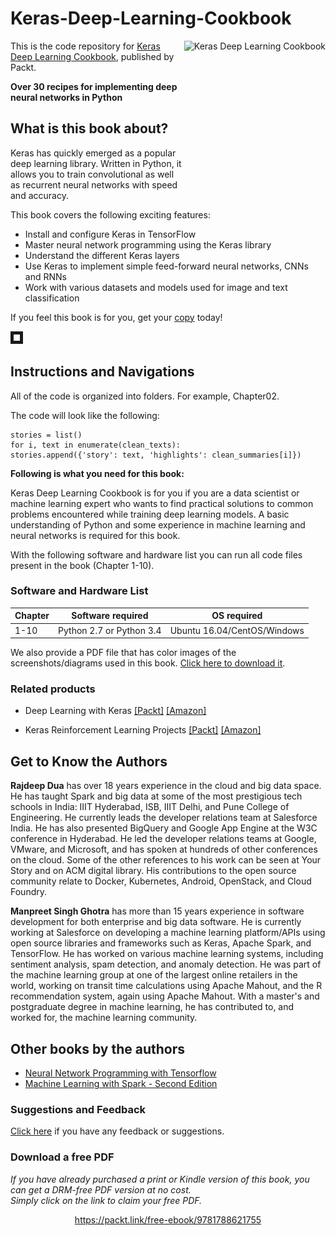 # Keras-Deep-Learning-Cookbook

<a href="https://www.packtpub.com/big-data-and-business-intelligence/keras-deep-learning-cookbook?utm_source=github&utm_medium=repository&utm_campaign=9781788621755"><img src="https://dz13w8afd47il.cloudfront.net/sites/default/files/imagecache/ppv4_main_book_cover/B09332.png" alt="Keras Deep Learning Cookbook" height="256px" align="right"></a>

This is the code repository for [Keras Deep Learning Cookbook](https://www.packtpub.com/big-data-and-business-intelligence/keras-deep-learning-cookbook?utm_source=github&utm_medium=repository&utm_campaign=9781788621755), published by Packt.

**Over 30 recipes for implementing deep neural networks in Python**

## What is this book about?

Keras has quickly emerged as a popular deep learning library. Written in Python, it allows you to train convolutional as well as recurrent neural networks with speed and accuracy.

This book covers the following exciting features:
* Install and configure Keras in TensorFlow
* Master neural network programming using the Keras library 
* Understand the different Keras layers 
* Use Keras to implement simple feed-forward neural networks, CNNs and RNNs
* Work with various datasets and models used for image and text classification

If you feel this book is for you, get your [copy](https://www.amazon.com/dp/1788621751) today!

<a href="https://www.packtpub.com/?utm_source=github&utm_medium=banner&utm_campaign=GitHubBanner"><img src="https://raw.githubusercontent.com/PacktPublishing/GitHub/master/GitHub.png" 
alt="https://www.packtpub.com/" border="5" /></a>


## Instructions and Navigations
All of the code is organized into folders. For example, Chapter02.

The code will look like the following:
```
stories = list()
for i, text in enumerate(clean_texts):
stories.append({'story': text, 'highlights': clean_summaries[i]})

```

**Following is what you need for this book:**

Keras Deep Learning Cookbook is for you if you are a data scientist or machine learning expert who wants to find practical solutions to common problems encountered while training deep learning models. A basic understanding of Python and some experience in machine learning and neural networks is required for this book. 

With the following software and hardware list you can run all code files present in the book (Chapter 1-10).

### Software and Hardware List

| Chapter  | Software required                   | OS required                        |
| -------- | ------------------------------------| -----------------------------------|
| 1-10       | Python 2.7 or Python 3.4                    | Ubuntu 16.04/CentOS/Windows |


We also provide a PDF file that has color images of the screenshots/diagrams used in this book. [Click here to download it](http://www.packtpub.com/sites/default/files/downloads/9781788621755_ColorImages.pdf).


### Related products <Other books you may enjoy>
* Deep Learning with Keras [[Packt]](https://www.packtpub.com/big-data-and-business-intelligence/deep-learning-keras?utm_source=github&utm_medium=repository&utm_campaign=9781787128422) [[Amazon]](https://www.amazon.com/dp/1787128423)

* Keras Reinforcement Learning Projects [[Packt]](https://www.packtpub.com/big-data-and-business-intelligence/keras-reinforcement-learning-projects?utm_source=github&utm_medium=repository&utm_campaign=9781789342093) [[Amazon]](https://www.amazon.com/dp/1789342090)

## Get to Know the Authors
**Rajdeep Dua** has over 18 years experience in the cloud and big data space. He has taught Spark and big data at some of the most prestigious tech schools in India: IIIT Hyderabad, ISB, IIIT Delhi, and Pune College of Engineering. He currently leads the developer relations team at Salesforce India. He has also presented BigQuery and Google App Engine at the W3C conference in Hyderabad. He led the developer relations teams at Google, VMware, and Microsoft, and has spoken at hundreds of other conferences on the cloud. Some of the other references to his work can be seen at Your Story and on ACM digital library. His contributions to the open source community relate to Docker, Kubernetes, Android, OpenStack, and Cloud Foundry.

**Manpreet Singh Ghotra** has more than 15 years experience in software development for both enterprise and big data software. He is currently working at Salesforce on developing a machine learning platform/APIs using open source libraries and frameworks such as Keras, Apache Spark, and TensorFlow. He has worked on various machine learning systems, including sentiment analysis, spam detection, and anomaly detection. He was part of the machine learning group at one of the largest online retailers in the world, working on transit time calculations using Apache Mahout, and the R recommendation system, again using Apache Mahout. With a master's and postgraduate degree in machine learning, he has contributed to, and worked for, the machine learning community.

## Other books by the authors
* [Neural Network Programming with Tensorflow](https://www.packtpub.com/big-data-and-business-intelligence/neural-network-programming-tensorflow?utm_source=github&utm_medium=repository&utm_campaign=9781788390392)
* [Machine Learning with Spark - Second Edition](https://www.packtpub.com/big-data-and-business-intelligence/machine-learning-spark-second-edition?utm_source=github&utm_medium=repository&utm_campaign=9781785889936)

### Suggestions and Feedback
[Click here](https://docs.google.com/forms/d/e/1FAIpQLSdy7dATC6QmEL81FIUuymZ0Wy9vH1jHkvpY57OiMeKGqib_Ow/viewform) if you have any feedback or suggestions.
### Download a free PDF

 <i>If you have already purchased a print or Kindle version of this book, you can get a DRM-free PDF version at no cost.<br>Simply click on the link to claim your free PDF.</i>
<p align="center"> <a href="https://packt.link/free-ebook/9781788621755">https://packt.link/free-ebook/9781788621755 </a> </p>